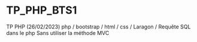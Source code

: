 # TP_PHP_BTS1
TP PHP (26/02/2023) php / bootstrap / html / css / Laragon / Requête SQL dans le php 
Sans utiliser la méthode MVC 
